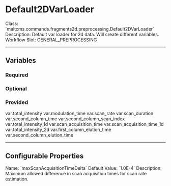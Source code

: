 <h1>Default2DVarLoader</h1>
Class: `maltcms.commands.fragments2d.preprocessing.Default2DVarLoader`
Description: Default var loader for 2d data. Will create different variables.
Workflow Slot: GENERAL_PREPROCESSING

---

<h2>Variables</h2>
<h3>Required</h3>

<h3>Optional</h3>

<h3>Provided</h3>
	var.total_intensity
	var.modulation_time
	var.scan_rate
	var.scan_duration
	var.second_column_time
	var.second_column_scan_index
	var.total_intensity_1d
	var.scan_acquisition_time
	var.scan_acquisition_time_1d
	var.total_intensity_2d
	var.first_column_elution_time
	var.second_column_elution_time


---

<h2>Configurable Properties</h2>
Name: `maxScanAcquisitionTimeDelta`
Default Value: `1.0E-4`
Description: 
Maximum allowed difference in scan acquisition times for scan rate estimation.

